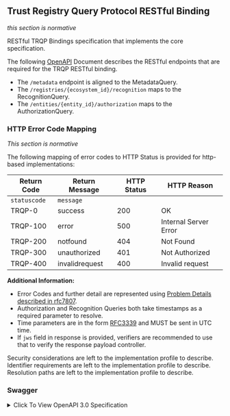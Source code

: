 ## Trust Registry Query Protocol RESTful Binding
_this section is normative_

RESTful TRQP Bindings specification that implements the core specification. 

The following [OpenAPI](./swagger.yaml) Document describes the RESTful endpoints that are required for the TRQP RESTful binding. 

* The `/metadata` endpoint is aligned to the MetadataQuery.
* The `/registries/{ecosystem_id}/recognition` maps to the RecognitionQuery. 
* The `/entities/{entity_id}/authorization` maps to the AuthorizationQuery. 

### HTTP Error Code Mapping
_This section is normative_

The following mapping of error codes to HTTP Status is provided for http-based implementations:

| Return Code            | Return Message          | HTTP Status | HTTP Reason             | 
| -----------            | --------------          | ----------- | -----------             |
| `statuscode`           | `message`               |             |                         |
| TRQP-0                 | success                 | 200         | OK                      |
| TRQP-100               | error                   | 500         | Internal Server Error   |
| TRQP-200               | notfound                | 404         | Not Found               |
| TRQP-300               | unauthorized            | 401         | Not Authorized          |
| TRQP-400               | invalidrequest          | 400         | Invalid request         |

**Additional Information:**

* Error Codes and further detail are represented using [Problem Details described in rfc7807](https://datatracker.ietf.org/doc/html/rfc7807).
* Authorization and Recognition Queries both take timestamps as a required parameter to resolve.
* Time parameters are in the form [RFC3339](https://datatracker.ietf.org/doc/html/rfc3339) and MUST be sent in UTC time. 
* If `jws` field in response is provided, verifiers are recommended to use that to verify the response payload controller.

Security considerations are left to the implementation profile to describe. 
Identifier requirements are left to the implementation profile to describe. 
Resolution paths are left to the implementation profile to describe. 

### Swagger

<details>
<summary>Click To View OpenAPI 3.0 Specification</summary>

```yaml
openapi: 3.0.1
info:
  title: TRQP Restful Binding
  version: 1.0.0
  description: |
    This specification defines a RESTful TRQP Binding.
    It includes endpoints for retrieving Trust Registry metadata,
    authorization data, verifying entity authorization status,
    and checking ecosystem recognition.
servers:
  - url: https://example-trust-registry.com
    description: Production server (example)

tags:
  - name: trqp
    description: TRQP Compliant Queries

paths:
  /metadata:
    get:
      summary: Retrieve Trust Registry Metadata
      tags:
        - trqp
      description: |
        Returns Trust Registry Metadata as a JSON object.
      operationId: getTrustRegistryMetadata
      parameters:
        - name: egf_id
          in: query
          required: false
          description: An optional identifier specifying which ecosystem's metadata should be retrieved.
          schema:
            type: string
      responses:
        "200":
          description: Successfully retrieved Trust Registry Metadata.
          content:
            application/json:
              schema:
                $ref: "#/components/schemas/TrustRegistryMetadata"
        "404":
          description: Metadata not found.
          content:
            application/json:
              schema:
                $ref: "#/components/schemas/ProblemDetails"
        "401":
          description: Unauthorized request.
          content:
            application/json:
              schema:
                $ref: "#/components/schemas/ProblemDetails"

  /registries/{entity_id}/recognition:
    get:
      summary: Check Ecosystem Recognition
      tags:
        - trqp
      description: Verifies if the ecosystem governing authority identified by `entity_id` is recognized by the ecosystem governing authority identified by `authority_id`
      operationId: checkEcosystemRecognition
      parameters:
        - name: entity_id
          in: path
          required: true
          description: Unique identifier of the ecosystem governing authority being recognized.
          schema:
            type: string
        - name: ecosystem_id
          in: query
          required: true
          description: Unique identifier of the ecosystem being queried.
          schema:
            type: string
        - name: time
          in: query
          required: false
          description: RFC3339 timestamp indicating when recognition is checked. Defaults to "now" on system being queried.
          schema:
            type: string
            format: date-time
      responses:
        "200":
          description: Ecosystem recognition successfully verified.
          content:
            application/json:
              schema:
                $ref: "#/components/schemas/RecognitionResponse"
        "401":
          description: Unauthorized request.
          content:
            application/json:
              schema:
                $ref: "#/components/schemas/ProblemDetails"
        "404":
          description: Ecosystem not recognized or not found.
          content:
            application/json:
              schema:
                $ref: "#/components/schemas/ProblemDetails"

  /entities/{entity_id}/authorization:
    get:
      summary: Check Entity Authorization Status
      tags:
        - trqp
      description: |
        Determines if the specified entity (`entity_id`) is authorized under the given authorization identifier (`authorization_id`)
        within the specified governance framework (`egf_id`). Optionally, returns a list of authorizations if `all` is true.
      operationId: checkAuthorizationStatus
      parameters:
        - name: entity_id
          in: path
          required: true
          description: Unique identifier of the entity.
          schema:
            type: string
        - name: authorization_id
          in: query
          required: true
          description: Authorization identifier to evaluate.
          schema:
            type: string
        - name: ecosystem_id
          in: query
          required: true
          description: Unique identifier of the ecosystem governing authority granting authorization.
          schema:
            type: string
        - name: time
          in: query
          required: false
          description: |
            ISO8601/RFC3339 timestamp for authorization status evaluation.
            Defaults to the current time if omitted.
          schema:
            type: string
            format: date-time
      responses:
        "200":
          description: Authorization status successfully retrieved.
          content:
            application/json:
              schema:
                oneOf:
                  - $ref: "#/components/schemas/AuthorizationResponse"
                  - type: array
                    items:
                      $ref: "#/components/schemas/AuthorizationResponse"
        "404":
          description: Entity not found.
          content:
            application/json:
              schema:
                $ref: "#/components/schemas/ProblemDetails"
        "401":
          description: Unauthorized request.
          content:
            application/json:
              schema:
                $ref: "#/components/schemas/ProblemDetails"

components:
  schemas:
    ProblemDetails:
      type: object
      description: |
        A Problem Details object as defined in [RFC 7807](https://datatracker.ietf.org/doc/html/rfc7807).
      properties:
        type:
          type: string
          format: uri
          description: A URI reference that identifies the problem type.
        title:
          type: string
          description: A short, human-readable summary of the problem.
        status:
          type: integer
          description: The HTTP status code (e.g., 404 for "Not Found").
        detail:
          type: string
          description: A human-readable explanation specific to this occurrence of the problem.
        instance:
          type: string
          format: uri
          description: A URI reference that identifies the specific occurrence of the problem.
      additionalProperties: true

    TrustRegistryMetadata:
      type: object
      properties:
        id:
          type: string
          description: Unique identifier of the Trust Registry.
        default_egf_id:
          type: string
          description: Default EGF, identified by DID, that will be used if none is supplied in various queries.
          #TODO: review thinking on defaultEGF_DID
        description:
          type: string
          maxLength: 4096
          description: A description of the Trust Registry.
        name:
          type: string
          description: Human-readable name of the Trust Registry.
        controllers:
          type: array
          description: List of unique identifiers representing the controllers of the Trust Registry.
          items:
            type: string
          minItems: 1
      required:
        - id
        - description
        - name
        - controllers

    AuthorizationResponse:
      type: object
      properties:
        egf_id:
          type: string
          description: EGF DID this authorization response relates to.
        recognized:
          type: boolean
          description: Indicates whether the entity is recognized by the Trust Registry.
        authorized:
          type: boolean
          description: Specifies whether the entity is authorized under the provided authorization ID.
        message:
          type: string
          description: Additional context or information regarding the authorization status.
        evaluated_at:
          type: string
          format: date-time
          description: Timestamp when the authorization status was evaluated.
        response_time:
          type: string
          format: date-time
          description: Timestamp when the response was generated.
        expiry_time:
          type: string
          format: date-time
          description: Timestamp when the authorization status expires (if applicable).
        jws:
          type: string
          description: Signed response object as specified in [RFC 7515](https://datatracker.ietf.org/doc/html/rfc7515) from the controller of the Trust Registry.
      required:
        - recognized
        - authorized
        - message
        - evaluated_at
        - response_time

    RecognitionResponse:
      type: object
      properties:
        recognized:
          type: boolean
          description: Indicates whether the ecosystem ID is recognized by the Trust Registry.
        message:
          type: string
          description: Additional information regarding the recognition status.
        egf_id:
          type: string
          description: EGF DID this recognition applies to.
        evaluated_at:
          type: string
          format: date-time
          description: Timestamp when the recognition status was evaluated.
        response_time:
          type: string
          format: date-time
          description: Timestamp when the response was generated.
        expiry_time:
          type: string
          format: date-time
          description: Timestamp when the recognition status expires (if applicable).
        jws:
          type: string
          description: Signed response object as specified in [RFC 7515](https://datatracker.ietf.org/doc/html/rfc7515) from the controller of the Trust Registry.
      required:
        - recognized
        - message
        - evaluated_at
        - response_time
```
</details>

